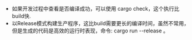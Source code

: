 * 如果开发过程中查看是否编译成功，可以使用 cargo check，这个执行比build快.
* 以Release模式构建生产程序，这比build需要更长的编译时间，虽然不常用，但是生成的代码是高效的运行时表现，命令: cargo run --release 。
